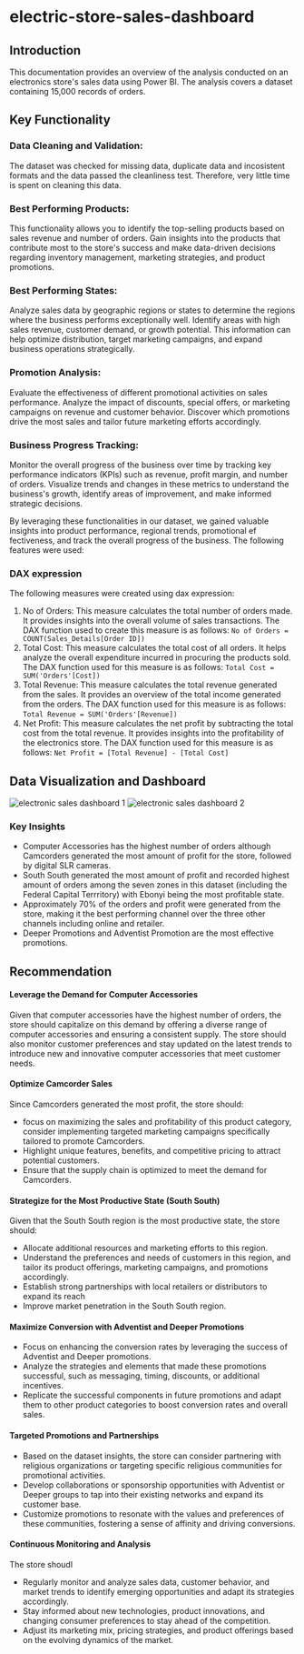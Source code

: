 # electric-store-sales-dashboard
## Introduction
This documentation provides an overview of the analysis conducted on an electronics store's sales data using Power BI. The analysis covers a dataset containing 15,000 records of orders.
## Key Functionality
### Data Cleaning and Validation:
The dataset was checked for missing data, duplicate data and incosistent formats and the data passed the cleanliness test. Therefore, very little time is spent on cleaning this data. 
### Best Performing Products: 
This functionality allows you to identify the top-selling products based on sales revenue and number of orders. Gain insights into the products that contribute most to the store's success and make data-driven decisions regarding inventory management, marketing strategies, and product promotions.

### Best Performing States: 
Analyze sales data by geographic regions or states to determine the regions where the business performs exceptionally well. Identify areas with high sales revenue, customer demand, or growth potential. This information can help optimize distribution, target marketing campaigns, and expand business operations strategically.

### Promotion Analysis: 
Evaluate the effectiveness of different promotional activities on sales performance. Analyze the impact of discounts, special offers, or marketing campaigns on revenue and customer behavior. Discover which promotions drive the most sales and tailor future marketing efforts accordingly.

### Business Progress Tracking: 
Monitor the overall progress of the business over time by tracking key performance indicators (KPIs) such as revenue, profit margin, and number of orders. Visualize trends and changes in these metrics to understand the business's growth, identify areas of improvement, and make informed strategic decisions.

By leveraging these functionalities in our dataset, we gained valuable insights into product performance, regional trends, promotional ef
fectiveness, and track the overall progress of the business. The following features were used:
### DAX expression
The following measures were created using dax expression:
1. No of Orders: This measure calculates the total number of orders made. It provides insights into the overall volume of sales transactions. The DAX function used to create this measure is as follows:
```No of Orders = COUNT(Sales_Details[Order ID])```
2. Total Cost: This measure calculates the total cost of all orders. It helps analyze the overall expenditure incurred in procuring the products sold. The DAX function used for this measure is as follows: `Total Cost = SUM('Orders'[Cost])`
3. Total Revenue: This measure calculates the total revenue generated from the sales. It provides an overview of the total income generated from the orders. The DAX function used for this measure is as follows: `Total Revenue = SUM('Orders'[Revenue])`
4. Net Profit: This measure calculates the net profit by subtracting the total cost from the total revenue. It provides insights into the profitability of the electronics store. The DAX function used for this measure is as follows:
`Net Profit = [Total Revenue] - [Total Cost]`
## Data Visualization and Dashboard
![electronic sales dashboard 1](https://github.com/saintgokex/electric-store-sales-dashboard/blob/main/electronic%20sales%20dashboard%201.png)
![electronic sales dashboard 2](https://github.com/saintgokex/electric-store-sales-dashboard/blob/main/electronic%20sales%20dashboard%202.png)
### Key Insights
* Computer Accessories has the highest number of orders although Camcorders generated the most amount of profit for the store, followed by digital SLR cameras.
* South South generated the most amount of profit and recorded highest amount of orders among the seven zones in this dataset (including the Federal Capital Terrritory) with Ebonyi being the most profitable state. 
* Approximately 70% of the orders and profit were generated from the store, making it the best performing channel over the three other channels including online and retailer. 
* Deeper Promotions and Adventist Promotion are the most effective promotions.
## Recommendation
#### Leverage the Demand for Computer Accessories
Given that computer accessories have the highest number of orders, the store should capitalize on this demand by offering a diverse range of computer accessories and ensuring a consistent supply. The store should also monitor customer preferences and stay updated on the latest trends to introduce new and innovative computer accessories that meet customer needs.

#### Optimize Camcorder Sales 
Since Camcorders generated the most profit, the store should:
* focus on maximizing the sales and profitability of this product category, consider implementing targeted marketing campaigns specifically tailored to promote Camcorders.
* Highlight unique features, benefits, and competitive pricing to attract potential customers. 
* Ensure that the supply chain is optimized to meet the demand for Camcorders.

#### Strategize for the Most Productive State (South South) 
Given that the South South region is the most productive state, the store should: 
* Allocate additional resources and marketing efforts to this region. 
* Understand the preferences and needs of customers in this region, and tailor its product offerings, marketing campaigns, and promotions accordingly. 
* Establish strong partnerships with local retailers or distributors to expand its reach 
* Improve market penetration in the South South region.

#### Maximize Conversion with Adventist and Deeper Promotions
* Focus on enhancing the conversion rates by leveraging the success of Adventist and Deeper promotions. 
* Analyze the strategies and elements that made these promotions successful, such as messaging, timing, discounts, or additional incentives. 
* Replicate the successful components in future promotions and adapt them to other product categories to boost conversion rates and overall sales.

#### Targeted Promotions and Partnerships 
* Based on the dataset insights, the store can consider partnering with religious organizations or targeting specific religious communities for promotional activities. 
* Develop collaborations or sponsorship opportunities with Adventist or Deeper groups to tap into their existing networks and expand its customer base. 
* Customize promotions to resonate with the values and preferences of these communities, fostering a sense of affinity and driving conversions.

#### Continuous Monitoring and Analysis 
The store shoudl 
* Regularly monitor and analyze sales data, customer behavior, and market trends to identify emerging opportunities and adapt its strategies accordingly. 
* Stay informed about new technologies, product innovations, and changing consumer preferences to stay ahead of the competition. 
* Adjust its marketing mix, pricing strategies, and product offerings based on the evolving dynamics of the market.
